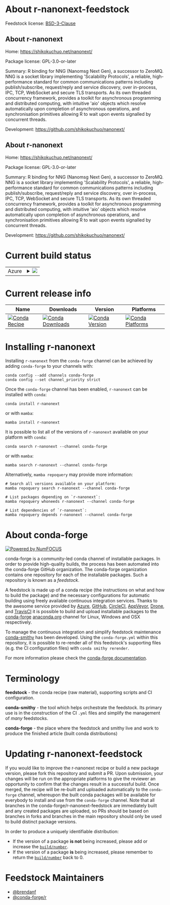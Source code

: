About r-nanonext-feedstock
==========================

Feedstock license: [BSD-3-Clause](https://github.com/conda-forge/r-nanonext-feedstock/blob/main/LICENSE.txt)


About r-nanonext
----------------

Home: https://shikokuchuo.net/nanonext/

Package license: GPL-3.0-or-later

Summary: R binding for NNG (Nanomsg Next Gen), a successor to ZeroMQ. NNG is a socket library implementing 'Scalability Protocols', a reliable, high-performance standard for common communications patterns including publish/subscribe, request/reply and service discovery, over in-process, IPC, TCP, WebSocket and secure TLS transports. As its own threaded concurrency framework, provides a toolkit for asynchronous programming and distributed computing, with intuitive 'aio' objects which resolve automatically upon completion of asynchronous operations, and synchronisation primitives allowing R to wait upon events signalled by concurrent threads.

Development: https://github.com/shikokuchuo/nanonext/

About r-nanonext
----------------

Home: https://shikokuchuo.net/nanonext/

Package license: GPL-3.0-or-later

Summary: R binding for NNG (Nanomsg Next Gen), a successor to ZeroMQ. NNG is a socket library implementing 'Scalability Protocols', a reliable, high-performance standard for common communications patterns including publish/subscribe, request/reply and service discovery, over in-process, IPC, TCP, WebSocket and secure TLS transports. As its own threaded concurrency framework, provides a toolkit for asynchronous programming and distributed computing, with intuitive 'aio' objects which resolve automatically upon completion of asynchronous operations, and synchronisation primitives allowing R to wait upon events signalled by concurrent threads.

Development: https://github.com/shikokuchuo/nanonext/

Current build status
====================


<table>
    
  <tr>
    <td>Azure</td>
    <td>
      <details>
        <summary>
          <a href="https://dev.azure.com/conda-forge/feedstock-builds/_build/latest?definitionId=21607&branchName=main">
            <img src="https://dev.azure.com/conda-forge/feedstock-builds/_apis/build/status/r-nanonext-feedstock?branchName=main">
          </a>
        </summary>
        <table>
          <thead><tr><th>Variant</th><th>Status</th></tr></thead>
          <tbody><tr>
              <td>linux_64_r_base4.3</td>
              <td>
                <a href="https://dev.azure.com/conda-forge/feedstock-builds/_build/latest?definitionId=21607&branchName=main">
                  <img src="https://dev.azure.com/conda-forge/feedstock-builds/_apis/build/status/r-nanonext-feedstock?branchName=main&jobName=linux&configuration=linux%20linux_64_r_base4.3" alt="variant">
                </a>
              </td>
            </tr><tr>
              <td>linux_64_r_base4.4</td>
              <td>
                <a href="https://dev.azure.com/conda-forge/feedstock-builds/_build/latest?definitionId=21607&branchName=main">
                  <img src="https://dev.azure.com/conda-forge/feedstock-builds/_apis/build/status/r-nanonext-feedstock?branchName=main&jobName=linux&configuration=linux%20linux_64_r_base4.4" alt="variant">
                </a>
              </td>
            </tr><tr>
              <td>osx_64_r_base4.3</td>
              <td>
                <a href="https://dev.azure.com/conda-forge/feedstock-builds/_build/latest?definitionId=21607&branchName=main">
                  <img src="https://dev.azure.com/conda-forge/feedstock-builds/_apis/build/status/r-nanonext-feedstock?branchName=main&jobName=osx&configuration=osx%20osx_64_r_base4.3" alt="variant">
                </a>
              </td>
            </tr><tr>
              <td>osx_64_r_base4.4</td>
              <td>
                <a href="https://dev.azure.com/conda-forge/feedstock-builds/_build/latest?definitionId=21607&branchName=main">
                  <img src="https://dev.azure.com/conda-forge/feedstock-builds/_apis/build/status/r-nanonext-feedstock?branchName=main&jobName=osx&configuration=osx%20osx_64_r_base4.4" alt="variant">
                </a>
              </td>
            </tr>
          </tbody>
        </table>
      </details>
    </td>
  </tr>
</table>

Current release info
====================

| Name | Downloads | Version | Platforms |
| --- | --- | --- | --- |
| [![Conda Recipe](https://img.shields.io/badge/recipe-r--nanonext-green.svg)](https://anaconda.org/conda-forge/r-nanonext) | [![Conda Downloads](https://img.shields.io/conda/dn/conda-forge/r-nanonext.svg)](https://anaconda.org/conda-forge/r-nanonext) | [![Conda Version](https://img.shields.io/conda/vn/conda-forge/r-nanonext.svg)](https://anaconda.org/conda-forge/r-nanonext) | [![Conda Platforms](https://img.shields.io/conda/pn/conda-forge/r-nanonext.svg)](https://anaconda.org/conda-forge/r-nanonext) |

Installing r-nanonext
=====================

Installing `r-nanonext` from the `conda-forge` channel can be achieved by adding `conda-forge` to your channels with:

```
conda config --add channels conda-forge
conda config --set channel_priority strict
```

Once the `conda-forge` channel has been enabled, `r-nanonext` can be installed with `conda`:

```
conda install r-nanonext
```

or with `mamba`:

```
mamba install r-nanonext
```

It is possible to list all of the versions of `r-nanonext` available on your platform with `conda`:

```
conda search r-nanonext --channel conda-forge
```

or with `mamba`:

```
mamba search r-nanonext --channel conda-forge
```

Alternatively, `mamba repoquery` may provide more information:

```
# Search all versions available on your platform:
mamba repoquery search r-nanonext --channel conda-forge

# List packages depending on `r-nanonext`:
mamba repoquery whoneeds r-nanonext --channel conda-forge

# List dependencies of `r-nanonext`:
mamba repoquery depends r-nanonext --channel conda-forge
```


About conda-forge
=================

[![Powered by
NumFOCUS](https://img.shields.io/badge/powered%20by-NumFOCUS-orange.svg?style=flat&colorA=E1523D&colorB=007D8A)](https://numfocus.org)

conda-forge is a community-led conda channel of installable packages.
In order to provide high-quality builds, the process has been automated into the
conda-forge GitHub organization. The conda-forge organization contains one repository
for each of the installable packages. Such a repository is known as a *feedstock*.

A feedstock is made up of a conda recipe (the instructions on what and how to build
the package) and the necessary configurations for automatic building using freely
available continuous integration services. Thanks to the awesome service provided by
[Azure](https://azure.microsoft.com/en-us/services/devops/), [GitHub](https://github.com/),
[CircleCI](https://circleci.com/), [AppVeyor](https://www.appveyor.com/),
[Drone](https://cloud.drone.io/welcome), and [TravisCI](https://travis-ci.com/)
it is possible to build and upload installable packages to the
[conda-forge](https://anaconda.org/conda-forge) [anaconda.org](https://anaconda.org/)
channel for Linux, Windows and OSX respectively.

To manage the continuous integration and simplify feedstock maintenance
[conda-smithy](https://github.com/conda-forge/conda-smithy) has been developed.
Using the ``conda-forge.yml`` within this repository, it is possible to re-render all of
this feedstock's supporting files (e.g. the CI configuration files) with ``conda smithy rerender``.

For more information please check the [conda-forge documentation](https://conda-forge.org/docs/).

Terminology
===========

**feedstock** - the conda recipe (raw material), supporting scripts and CI configuration.

**conda-smithy** - the tool which helps orchestrate the feedstock.
                   Its primary use is in the construction of the CI ``.yml`` files
                   and simplify the management of *many* feedstocks.

**conda-forge** - the place where the feedstock and smithy live and work to
                  produce the finished article (built conda distributions)


Updating r-nanonext-feedstock
=============================

If you would like to improve the r-nanonext recipe or build a new
package version, please fork this repository and submit a PR. Upon submission,
your changes will be run on the appropriate platforms to give the reviewer an
opportunity to confirm that the changes result in a successful build. Once
merged, the recipe will be re-built and uploaded automatically to the
`conda-forge` channel, whereupon the built conda packages will be available for
everybody to install and use from the `conda-forge` channel.
Note that all branches in the conda-forge/r-nanonext-feedstock are
immediately built and any created packages are uploaded, so PRs should be based
on branches in forks and branches in the main repository should only be used to
build distinct package versions.

In order to produce a uniquely identifiable distribution:
 * If the version of a package **is not** being increased, please add or increase
   the [``build/number``](https://docs.conda.io/projects/conda-build/en/latest/resources/define-metadata.html#build-number-and-string).
 * If the version of a package **is** being increased, please remember to return
   the [``build/number``](https://docs.conda.io/projects/conda-build/en/latest/resources/define-metadata.html#build-number-and-string)
   back to 0.

Feedstock Maintainers
=====================

* [@brendanf](https://github.com/brendanf/)
* [@conda-forge/r](https://github.com/orgs/conda-forge/teams/r/)

